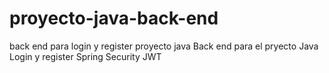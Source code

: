 # proyecto-java-back-end
back end para login y register proyecto java
Back end para el pryecto Java
Login y register
Spring Security JWT
